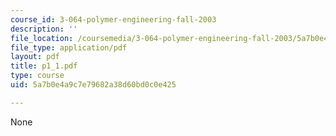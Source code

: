 ```yaml
---
course_id: 3-064-polymer-engineering-fall-2003
description: ''
file_location: /coursemedia/3-064-polymer-engineering-fall-2003/5a7b0e4a9c7e79682a38d60bd0c0e425_p1_1.pdf
file_type: application/pdf
layout: pdf
title: p1_1.pdf
type: course
uid: 5a7b0e4a9c7e79682a38d60bd0c0e425

---
```

None